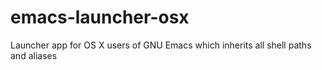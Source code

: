 emacs-launcher-osx
==================

Launcher app for OS X users of GNU Emacs which inherits all shell paths and aliases
